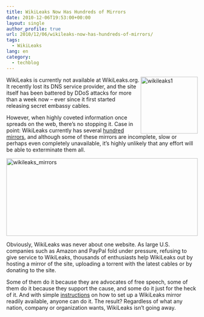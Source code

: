 ```yaml
---
title: WikiLeaks Now Has Hundreds of Mirrors
date: 2010-12-06T19:53:00+00:00
layout: single
author_profile: true
url: 2010/12/06/wikileaks-now-has-hundreds-of-mirrors/
tags:
  - WikiLeaks
lang: en
category: 
  - techblog
---
```

[<img title="wikileaks1" border="0" alt="wikileaks1" align="right" src="http://lh3.ggpht.com/_vaUVXcmC3OI/TP04GNIp75I/AAAAAAAADVY/LSWLR5E-5D8/wikileaks1_thumb%5B1%5D.jpg?imgmax=800" width="150" height="150" />](http://lh5.ggpht.com/_vaUVXcmC3OI/TP04EzW4WFI/AAAAAAAADVU/DEGXgmktI-A/s1600-h/wikileaks1%5B4%5D.jpg)WikiLeaks is currently not available at WikiLeaks.org. It recently lost its DNS service provider, and the site itself has been battered by DDoS attacks for more than a week now – ever since it first started releasing secret embassy cables. 

However, when highly coveted information once spreads on the web, there’s no stopping it. Case in point: WikiLeaks currently has several [hundred mirrors](http://wikileaks.ch/mirrors.html), and although some of these mirrors are incomplete, slow or perhaps even completely unavailable, it’s highly unlikely that any effort will be able to exterminate them all.

[<img title="wikileaks_mirrors" border="0" alt="wikileaks_mirrors" src="http://lh5.ggpht.com/_vaUVXcmC3OI/TP04JDInQfI/AAAAAAAADVg/286XyduXj7s/wikileaks_mirrors_thumb%5B1%5D.jpg?imgmax=800" width="504" height="205" />](http://lh6.ggpht.com/_vaUVXcmC3OI/TP04HlUqdJI/AAAAAAAADVc/LK_nEimbxas/s1600-h/wikileaks_mirrors%5B3%5D.jpg)

Obviously, WikiLeaks was never about one website. As large U.S. companies such as Amazon and PayPal fold under pressure, refusing to give service to WikiLeaks, thousands of enthusiasts help WikiLeaks out by hosting a mirror of the site, uploading a torrent with the latest cables or by donating to the site.

Some of them do it because they are advocates of free speech, some of them do it because they support the cause, and some do it just for the heck of it. And with simple [instructions](http://www.wikileaks.ch/mass-mirror.html) on how to set up a WikiLeaks mirror readily available, anyone can do it. The result? Regardless of what any nation, company or organization wants, WikiLeaks isn’t going away.